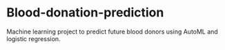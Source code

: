 # Blood-donation-prediction
Machine learning project to predict future blood donors using AutoML and logistic regression.
